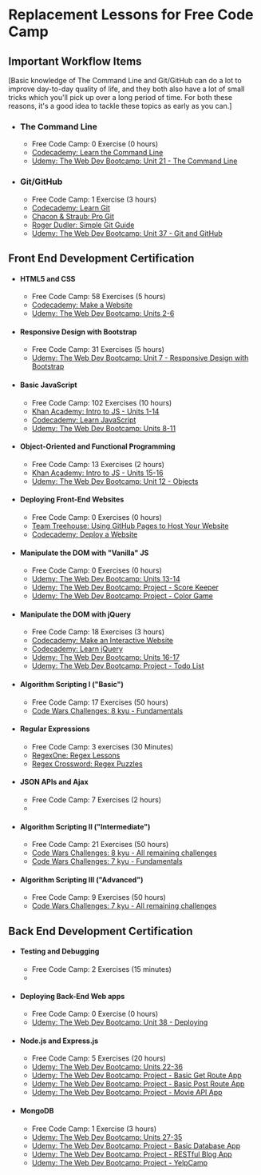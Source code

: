 # Replacement Lessons for Free Code Camp

## Important Workflow Items

[Basic knowledge of The Command Line and Git/GitHub can do a lot to improve day-to-day quality of life, and they both also have a lot of small tricks which you'll pick up over a long period of time. For both these reasons, it's a good idea to tackle these topics as early as you can.]

*   ### The Command Line

    *   Free Code Camp: 0 Exercise (0 hours)
    *   [Codecademy: Learn the Command Line](https://www.codecademy.com/learn/learn-the-command-line)
    *   [Udemy: The Web Dev Bootcamp: Unit 21 - The Command Line](https://www.udemy.com/the-web-developer-bootcamp/)
*   ### Git/GitHub

    *   Free Code Camp: 1 Exercise (3 hours)
    *   [Codecademy: Learn Git](https://www.codecademy.com/learn/learn-git)
    *   [Chacon & Straub: Pro Git](https://git-scm.com/book/)
    *   [Roger Dudler: Simple Git Guide](http://rogerdudler.github.io/git-guide/)
    *   [Udemy: The Web Dev Bootcamp: Unit 37 - Git and GitHub](https://www.udemy.com/the-web-developer-bootcamp/)

## Front End Development Certification

*   #### HTML5 and CSS

    *   Free Code Camp: 58 Exercises (5 hours)
    *   [Codecademy: Make a Website](https://www.codecademy.com/learn/make-a-website)
    *   [Udemy: The Web Dev Bootcamp: Units 2-6](https://www.udemy.com/the-web-developer-bootcamp/)
*   #### Responsive Design with Bootstrap

    *   Free Code Camp: 31 Exercises (5 hours)
    *   [Udemy: The Web Dev Bootcamp: Unit 7 - Responsive Design with Bootstrap](https://www.udemy.com/the-web-developer-bootcamp/)
*   #### Basic JavaScript

    *   Free Code Camp: 102 Exercises (10 hours)
    *   [Khan Academy: Intro to JS - Units 1-14](https://www.khanacademy.org/computing/computer-programming/programming)
    *   [Codecademy: Learn JavaScript](https://www.codecademy.com/learn/javascript)
    *   [Udemy: The Web Dev Bootcamp: Units 8-11](https://www.udemy.com/the-web-developer-bootcamp/)
*   #### Object-Oriented and Functional Programming

    *   Free Code Camp: 13 Exercises (2 hours)
    *   [Khan Academy: Intro to JS - Units 15-16](https://www.khanacademy.org/computing/computer-programming/programming/objects/p/intro-to-objects)
    *   [Udemy: The Web Dev Bootcamp: Unit 12 - Objects](https://www.udemy.com/the-web-developer-bootcamp/)
*   #### Deploying Front-End Websites

    *   Free Code Camp: 0 Exercises (0 hours)
    *   [Team Treehouse: Using GitHub Pages to Host Your Website](http://blog.teamtreehouse.com/using-github-pages-to-host-your-website)
    *   [Codecademy: Deploy a Website](https://www.codecademy.com/learn/deploy-a-website)
*   #### Manipulate the DOM with "Vanilla" JS

    *   Free Code Camp: 0 Exercises (0 hours)
    *   [Udemy: The Web Dev Bootcamp: Units 13-14](https://www.udemy.com/the-web-developer-bootcamp/)
    *   [Udemy: The Web Dev Bootcamp: Project - Score Keeper](https://www.udemy.com/the-web-developer-bootcamp/)
    *   [Udemy: The Web Dev Bootcamp: Project - Color Game](https://www.udemy.com/the-web-developer-bootcamp/)
*   #### Manipulate the DOM with jQuery

    *   Free Code Camp: 18 Exercises (3 hours)
    *   [Codecademy: Make an Interactive Website](https://www.codecademy.com/en/skills/make-an-interactive-website)
    *   [Codecademy: Learn jQuery](https://www.codecademy.com/learn/jquery)
    *   [Udemy: The Web Dev Bootcamp: Units 16-17](https://www.udemy.com/the-web-developer-bootcamp/)
    *   [Udemy: The Web Dev Bootcamp: Project - Todo List](https://www.udemy.com/the-web-developer-bootcamp/)
*   #### Algorithm Scripting I ("Basic")

    *   Free Code Camp: 17 Exercises (50 hours)
    *   [Code Wars Challenges: 8 kyu - Fundamentals](http://www.codewars.com/kata/search/javascript?beta=false&order_by=popularity+desc&q=&r=-8&tags=Fundamentals&xids=completed)
*   #### Regular Expressions

    *   Free Code Camp: 3 exercises (30 Minutes)
    *   [RegexOne: Regex Lessons](http://regexone.com/)
    *   [Regex Crossword: Regex Puzzles](https://regexcrossword.com/)
*   #### JSON APIs and Ajax

    *   Free Code Camp: 7 Exercises (2 hours)
    *   <a href=""></a>
*   #### Algorithm Scripting II ("Intermediate")

    *   Free Code Camp: 21 Exercises (50 hours)
    *   [Code Wars Challenges: 8 kyu - All remaining challenges](http://www.codewars.com/kata/search/javascript?q=&r[]=-8&xids=completed&beta=false&order_by=popularity+desc)
    *   [Code Wars Challenges: 7 kyu - Fundamentals](http://www.codewars.com/kata/search/javascript?beta=false&order_by=popularity+desc&q=&r=-7&tags=Fundamentals&xids=completed)
*   #### Algorithm Scripting III ("Advanced")

    *   Free Code Camp: 9 Exercises (50 hours)
    *   [Code Wars Challenges: 7 kyu - All remaining challenges](http://www.codewars.com/kata/search/javascript?beta=false&order_by=popularity+desc&q=&r=-7&tags=&xids=completed)

## Back End Development Certification

*   #### Testing and Debugging

    *   Free Code Camp: 2 Exercises (15 minutes)
    *   <a href=""></a>
*   #### Deploying Back-End Web apps

    *   Free Code Camp: 0 Exercise (0 hours)
    *   [Udemy: The Web Dev Bootcamp: Unit 38 - Deploying](https://www.udemy.com/the-web-developer-bootcamp/)
*   #### Node.js and Express.js

    *   Free Code Camp: 5 Exercises (20 hours)
    *   [Udemy: The Web Dev Bootcamp: Units 22-36](https://www.udemy.com/the-web-developer-bootcamp/)
    *   [Udemy: The Web Dev Bootcamp: Project - Basic Get Route App](https://www.udemy.com/the-web-developer-bootcamp/)
    *   [Udemy: The Web Dev Bootcamp: Project - Basic Post Route App](https://www.udemy.com/the-web-developer-bootcamp/)
    *   [Udemy: The Web Dev Bootcamp: Project - Movie API App](https://www.udemy.com/the-web-developer-bootcamp/)
*   #### MongoDB

    *   Free Code Camp: 1 Exercise (3 hours)
    *   [Udemy: The Web Dev Bootcamp: Units 27-35](https://www.udemy.com/the-web-developer-bootcamp/)
    *   [Udemy: The Web Dev Bootcamp: Project - Basic Database App](https://www.udemy.com/the-web-developer-bootcamp/)
    *   [Udemy: The Web Dev Bootcamp: Project - RESTful Blog App](https://www.udemy.com/the-web-developer-bootcamp/)
    *   [Udemy: The Web Dev Bootcamp: Project - YelpCamp](https://www.udemy.com/the-web-developer-bootcamp/)
